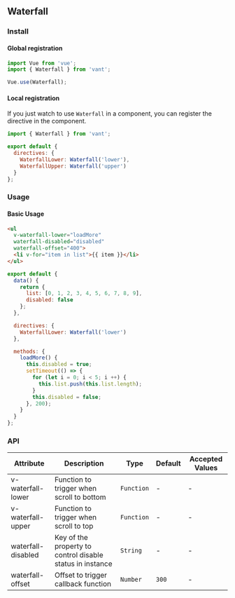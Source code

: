 ## Waterfall

### Install

#### Global registration

```js
import Vue from 'vue';
import { Waterfall } from 'vant';

Vue.use(Waterfall);
```

#### Local registration
If you just watch to use `Waterfall` in a component, you can register the directive in the component. 

```js
import { Waterfall } from 'vant';

export default {
  directives: {
    WaterfallLower: Waterfall('lower'),
    WaterfallUpper: Waterfall('upper')
  }
};
```

### Usage

#### Basic Usage

```html
<ul
  v-waterfall-lower="loadMore"
  waterfall-disabled="disabled"
  waterfall-offset="400">
  <li v-for="item in list">{{ item }}</li>
</ul>
```

```js
export default {
  data() {
    return {
      list: [0, 1, 2, 3, 4, 5, 6, 7, 8, 9],
      disabled: false
    };
  },

  directives: {
    WaterfallLower: Waterfall('lower')
  },

  methods: {
    loadMore() {
      this.disabled = true;
      setTimeout(() => {
        for (let i = 0; i < 5; i ++) {
          this.list.push(this.list.length);
        }
        this.disabled = false;
      }, 200);
    }
  }
};
```

### API

| Attribute | Description | Type | Default | Accepted Values |
|-----------|-----------|-----------|-------------|-------------|
| v-waterfall-lower | Function to trigger when scroll to bottom | `Function` | - | - |
| v-waterfall-upper | Function to trigger when scroll to top | `Function` | - | - |
| waterfall-disabled | Key of the property to control disable status in instance | `String` | - | - |
| waterfall-offset | Offset to trigger callback function | `Number` | `300` | - |
